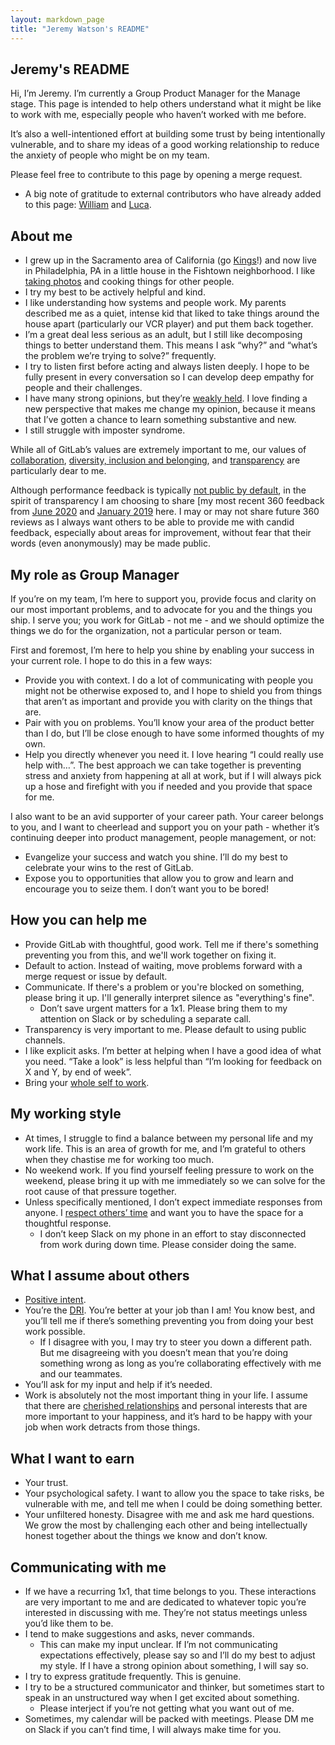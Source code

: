 ```yaml
---
layout: markdown_page
title: "Jeremy Watson's README"
---
```


## Jeremy's README

Hi, I’m Jeremy. I’m currently a Group Product Manager for the Manage stage. This page is intended to help others understand what it might be like to work with me, especially people who haven’t worked with me before.

It’s also a well-intentioned effort at building some trust by being intentionally vulnerable, and to share my ideas of a good working relationship to reduce the anxiety of people who might be on my team.

Please feel free to contribute to this page by opening a merge request.

- A big note of gratitude to external contributors who have already added to this page: [William](https://about.gitlab.com/company/team/#williamchia) and [Luca](https://about.gitlab.com/company/team/#tipyn).

## About me

- I grew up in the Sacramento area of California (go [Kings](https://twitter.com/SacramentoKings)!) and now live in Philadelphia, PA in a little house in the Fishtown neighborhood. I like [taking photos](https://www.instagram.com/dearwatson/) and cooking things for other people.
- I try my best to be actively helpful and kind.
- I like understanding how systems and people work. My parents described me as a quiet, intense kid that liked to take things around the house apart (particularly our VCR player) and put them back together.
- I’m a great deal less serious as an adult, but I still like decomposing things to better understand them. This means I ask “why?” and “what’s the problem we’re trying to solve?” frequently.
- I try to listen first before acting and always listen deeply. I hope to be fully present in every conversation so I can develop deep empathy for people and their challenges.
- I have many strong opinions, but they’re [weakly held](https://blog.codinghorror.com/strong-opinions-weakly-held/). I love finding a new perspective that makes me change my opinion, because it means that I’ve gotten a chance to learn something substantive and new.
- I still struggle with imposter syndrome.

While all of GitLab’s values are extremely important to me, our values of [collaboration](https://about.gitlab.com/handbook/values/#collaboration), [diversity, inclusion and belonging](https://about.gitlab.com/handbook/values/#diversity--inclusion), and [transparency](https://about.gitlab.com/handbook/values/#transparency) are particularly dear to me.

Although performance feedback is typically [not public by default](https://about.gitlab.com/handbook/communication/#not-public), in the spirit of transparency I am choosing to share [my most recent 360 feedback from [June 2020](https://drive.google.com/file/d/1Y6S0w3nZjN_WANFxme9k87OUix6l1I_a/view?usp=sharing) and [January 2019](https://drive.google.com/open?id=1h8VrRxkfNewCja1BVb9-_Yhu0WSucKAK) here. I may or may not share future 360 reviews as I always want others to be able to provide me with candid feedback, especially about areas for improvement, without fear that their words (even anonymously) may be made public.

## My role as Group Manager

If you’re on my team, I’m here to support you, provide focus and clarity on our most important problems, and to advocate for you and the things you ship. I serve you; you work for GitLab - not me - and we should optimize the things we do for the organization, not a particular person or team.

First and foremost, I’m here to help you shine by enabling your success in your current role. I hope to do this in a few ways:

- Provide you with context. I do a lot of communicating with people you might not be otherwise exposed to, and I hope to shield you from things that aren’t as important and provide you with clarity on the things that are.
- Pair with you on problems. You’ll know your area of the product better than I do, but I’ll be close enough to have some informed thoughts of my own.
- Help you directly whenever you need it. I love hearing “I could really use help with…”. The best approach we can take together is preventing stress and anxiety from happening at all at work, but if I will always pick up a hose and firefight with you if needed and you provide that space for me.

I also want to be an avid supporter of your career path. Your career belongs to you, and I want to cheerlead and support you on your path - whether it’s continuing deeper into product management, people management, or not:

- Evangelize your success and watch you shine. I’ll do my best to celebrate your wins to the rest of GitLab.
- Expose you to opportunities that allow you to grow and learn and encourage you to seize them. I don’t want you to be bored!

## How you can help me

- Provide GitLab with thoughtful, good work. Tell me if there's something preventing you from this, and we'll work together on fixing it.
- Default to action. Instead of waiting, move problems forward with a merge request or issue by default.
- Communicate. If there's a problem or you're blocked on something, please bring it up. I'll generally interpret silence as "everything's fine".
    - Don’t save urgent matters for a 1x1. Please bring them to my attention on Slack or by scheduling a separate call.
- Transparency is very important to me. Please default to using public channels.
- I like explicit asks. I’m better at helping when I have a good idea of what you need. “Take a look” is less helpful than “I’m looking for feedback on X and Y, by end of week”.
- Bring your [whole self to work](https://www.forbes.com/sites/hennainam/2018/05/10/bring-your-whole-self-to-work/#6cf3b5526291).

## My working style

- At times, I struggle to find a balance between my personal life and my work life. This is an area of growth for me, and I’m grateful to others when they chastise me for working too much.
- No weekend work. If you find yourself feeling pressure to work on the weekend, please bring it up with me immediately so we can solve for the root cause of that pressure together.
- Unless specifically mentioned, I don’t expect immediate responses from anyone. I [respect others’ time](https://about.gitlab.com/handbook/communication/#be-respectful-of-others-time) and want you to have the space for a thoughtful response.
    - I don’t keep Slack on my phone in an effort to stay disconnected from work during down time. Please consider doing the same.

## What I assume about others

- [Positive intent](https://about.gitlab.com/handbook/values/#assume-positive-intent).
- You’re the [DRI](https://about.gitlab.com/handbook/people-group/directly-responsible-individuals/). You’re better at your job than I am! You know best, and you’ll tell me if there’s something preventing you from doing your best work possible.
    - If I disagree with you, I may try to steer you down a different path. But me disagreeing with you doesn’t mean that you’re doing something wrong as long as you’re collaborating effectively with me and our teammates.
- You’ll ask for my input and help if it’s needed.
- Work is absolutely not the most important thing in your life. I assume that there are [cherished relationships](https://about.gitlab.com/handbook/values/#family-and-friends-first-work-second) and personal interests that are more important to your happiness, and it’s hard to be happy with your job when work detracts from those things.

## What I want to earn

- Your trust.
- Your psychological safety. I want to allow you the space to take risks, be vulnerable with me, and tell me when I could be doing something better.
- Your unfiltered honesty. Disagree with me and ask me hard questions. We grow the most by challenging each other and being intellectually honest together about the things we know and don’t know.

## Communicating with me

- If we have a recurring 1x1, that time belongs to you. These interactions are very important to me and are dedicated to whatever topic you’re interested in discussing with me. They’re not status meetings unless you’d like them to be.
- I tend to make suggestions and asks, never commands.
    - This can make my input unclear. If I’m not communicating expectations effectively, please say so and I’ll do my best to adjust my style. If I have a strong opinion about something, I will say so.
- I try to express gratitude frequently. This is genuine.
- I try to be a structured communicator and thinker, but sometimes start to speak in an unstructured way when I get excited about something.
    - Please interject if you’re not getting what you want out of me.
- Sometimes, my calendar will be packed with meetings. Please DM me on Slack if you can’t find time, I will always make time for you.